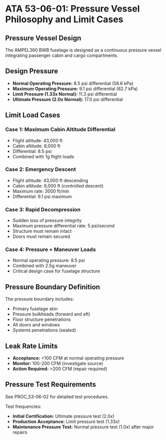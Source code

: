 # ATA 53-06-01: Pressure Vessel Philosophy and Limit Cases

## Pressure Vessel Design
The AMPEL360 BWB fuselage is designed as a continuous pressure vessel integrating passenger cabin and cargo compartments.

## Design Pressure
- **Normal Operating Pressure:** 8.5 psi differential (58.6 kPa)
- **Maximum Operating Pressure:** 9.1 psi differential (62.7 kPa)
- **Limit Pressure (1.33x Normal):** 11.3 psi differential
- **Ultimate Pressure (2.0x Normal):** 17.0 psi differential

## Limit Load Cases

### Case 1: Maximum Cabin Altitude Differential
- Flight altitude: 43,000 ft
- Cabin altitude: 8,000 ft
- Differential: 8.5 psi
- Combined with 1g flight loads

### Case 2: Emergency Descent
- Flight altitude: 43,000 ft descending
- Cabin altitude: 8,000 ft (controlled descent)
- Maximum rate: 3000 ft/min
- Differential: 9.1 psi maximum

### Case 3: Rapid Decompression
- Sudden loss of pressure integrity
- Maximum pressure differential rate: 5 psi/second
- Structure must remain intact
- Doors must remain secured

### Case 4: Pressure + Maneuver Loads
- Normal operating pressure: 8.5 psi
- Combined with 2.5g maneuver
- Critical design case for fuselage structure

## Pressure Boundary Definition
The pressure boundary includes:
- Primary fuselage skin
- Pressure bulkheads (forward and aft)
- Floor structure penetrations
- All doors and windows
- Systems penetrations (sealed)

## Leak Rate Limits
- **Acceptance:** <100 CFM at normal operating pressure
- **Monitor:** 100-200 CFM (investigate source)
- **Action Required:** >200 CFM (repair required)

## Pressure Test Requirements
See PROC_53-06-02 for detailed test procedures.

Test frequencies:
- **Initial Certification:** Ultimate pressure test (2.0x)
- **Production Acceptance:** Limit pressure test (1.33x)
- **Maintenance Pressure Test:** Normal pressure test (1.0x) after major repairs
